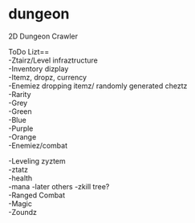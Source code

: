 dungeon
=======

2D Dungeon Crawler

ToDo Lizt==    
-Ztairz/Level infraztructure    
-Inventory dizplay    
-Itemz, dropz, currency    
        -Enemiez dropping itemz/ randomly generated cheztz      
        -Rarity    
             -Grey    
             -Green    
             -Blue     
             -Purple      
                -Orange    
-Enemiez/combat

-Leveling zyztem    
     -ztatz  
        -health   
        -mana 
         -later others 
        -zkill tree?    
-Ranged Combat  
-Magic  
-Zoundz 

